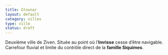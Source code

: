 ```yaml
---
title: Glounar
layout: default
category: villes
type: ville
status: draft
---
```

Deuxième ville de Ziven. Située au point où l’**Imrisse** cesse d’être navigable.
Carrefour fluvial et limite du contrôle direct de la **famille Siquimes**.

